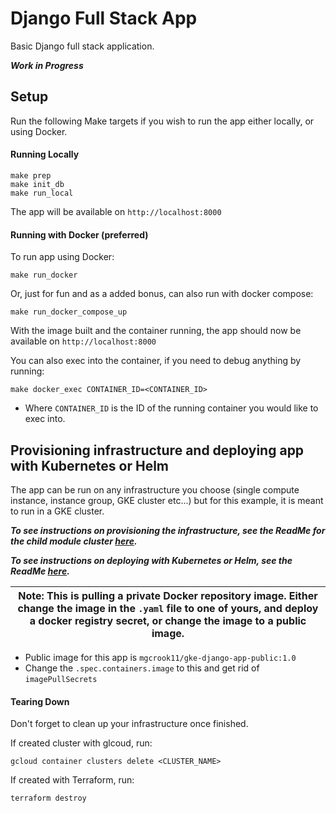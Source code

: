 # Django Full Stack App

Basic Django full stack application.

***Work in Progress***


## Setup

Run the following Make targets if you wish to run the app either locally, or using Docker.

#### Running Locally

```
make prep
make init_db
make run_local
```

The app will be available on `http://localhost:8000`

#### Running with Docker (preferred)

To run app using Docker:

```
make run_docker
```

Or, just for fun and as a added bonus, can also run with docker compose:
```
make run_docker_compose_up
```

With the image built and the container running, the app should now be available on `http://localhost:8000`

You can also exec into the container, if you need to debug anything by running:

```
make docker_exec CONTAINER_ID=<CONTAINER_ID>
```
* Where `CONTAINER_ID` is the ID of the running container you would like to exec into.


## Provisioning infrastructure and deploying app with Kubernetes or Helm

The app can be run on any infrastructure you choose (single compute instance, instance group, GKE cluster etc...) but for this example, it is meant to run in a GKE cluster.

***To see instructions on provisioning the infrastructure, see the ReadMe for the child module cluster [here](/gke/live/dev/cluster/).***

***To see instructions on deploying with Kubernetes or Helm, see the ReadMe [here](/gke/live/dev/app/).***


| Note: This is pulling a private Docker repository image. Either change the image in the `.yaml` file to one of yours, and deploy a docker registry secret, or change the image to a public image. |
| ----------------------------------------------------------------------------------------------------------------------------------------------------------------------------------------------------------------------- |

* Public image for this app is `mgcrook11/gke-django-app-public:1.0`
* Change the `.spec.containers.image` to this and get rid of `imagePullSecrets`

#### Tearing Down

Don't forget to clean up your infrastructure once finished.

If created cluster with glcoud, run:
```
gcloud container clusters delete <CLUSTER_NAME>
```

If created with Terraform, run:
```
terraform destroy
```
